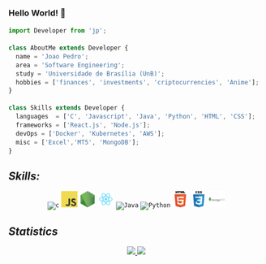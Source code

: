 ### Hello World! 👋

```js
import Developer from 'jp';

class AboutMe extends Developer {
  name = 'Joao Pedro';
  area = 'Software Engineering';
  study = 'Universidade de Brasília (UnB)';
  hobbies = ['finances', 'investments', 'criptocurrencies', 'Anime'];
}

class Skills extends Developer {
  languages  = ['C', 'Javascript', 'Java', 'Python', 'HTML', 'CSS'];
  frameworks = ['React.js', 'Node.js'];
  devOps = ['Docker', 'Kubernetes', 'AWS'];
  misc = ['Excel','MT5', 'MongoDB'];
}
```
## ***Skills:***

<div align="center">
    <code><img height="32" src="https://cdn.iconscout.com/icon/free/png-512/c-programming-569564.png" alt="c"/></code>
    <code><img height="32" src="https://raw.githubusercontent.com/github/explore/80688e429a7d4ef2fca1e82350fe8e3517d3494d/topics/javascript/javascript.png" alt="Javascript"/></code>
    <code><img height="32" src="https://raw.githubusercontent.com/github/explore/80688e429a7d4ef2fca1e82350fe8e3517d3494d/topics/nodejs/nodejs.png" alt="Nodejs"/></code>
  <code><img height="32" src="https://raw.githubusercontent.com/github/explore/80688e429a7d4ef2fca1e82350fe8e3517d3494d/topics/react/react.png" alt="React"/></code>
  <code><img height="32" src="https://raw.githubusercontent.com/jmnote/z-icons/master/svg/java.svg" alt="Java"/></code>
  <code><img height="32" src="https://raw.githubusercontent.com/jmnote/z-icons/master/svg/python.svg" alt="Python"/></code>
    <code><img height="32" src="https://raw.githubusercontent.com/github/explore/80688e429a7d4ef2fca1e82350fe8e3517d3494d/topics/html/html.png" alt="HTML5"/></code>
    <code><img height="32" src="https://raw.githubusercontent.com/github/explore/80688e429a7d4ef2fca1e82350fe8e3517d3494d/topics/css/css.png" alt="CSS"/></code>
    <code><img height="32" src="https://raw.githubusercontent.com/github/explore/80688e429a7d4ef2fca1e82350fe8e3517d3494d/topics/mongodb/mongodb.png" alt="MongoDB"/></code>
  </div>
  
## ***Statistics***

<div align="center">
  <a href="https://github.com/bot-do-jao">
  <img height="160em" src="https://github-readme-stats.vercel.app/api?username=bot-do-jao&show_icons=true&theme=highcontrast&include_all_commits=true&count_private=true"/>
  <img height="160em" src="https://github-readme-stats.vercel.app/api/top-langs/?username=bot-do-jao&layout=compact&include_all_commits=true&count_private=true&langs_count=7&theme=highcontrast"/>
</div>
  
